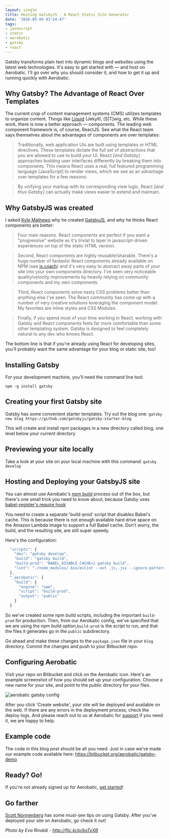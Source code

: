 ```yaml
---
layout: single
title: Hosting GatsbyJS - A React Static Site Generator
date: '2016-05-04 03:54:47'
tags:
- javascript
- static
- aerobatic
- gatsby
- react
---
```


Gatsby transforms plain text into dynamic blogs and websites using the latest web technologies. It's easy to get started with — and host on Aerobatic. I'll go over why you should consider it, and how to get it up and running quickly with Aerobatic. 

## Why Gatsby? The Advantage of React Over Templates
The current crop of content management systems (CMS) utilizes templates to organize content.  Things like [Liquid](https://shopify.github.io/liquid/) (Jekyll), [S|T]wig, etc. While these work, there is now a better approach — components.  The leading web component framework is, of course, ReactJS. See what the React team says themselves about the advantages of components are over templates:

> Traditionally, web application UIs are built using templates or HTML directives. These templates dictate the full set of abstractions that you are allowed to use to build your UI. React *[and Gatsby]* approaches building user interfaces differently by breaking them into components. This means React uses a real, full featured programming language [JavaScript] to render views, which we see as an advantage over templates for a few reasons:

> By unifying your markup with its corresponding view logic, React *[and thus Gatsby]* can actually make views easier to extend and maintain.

## Why GatsbyJS was created
I asked [Kyle Mathews](https://twitter.com/kylemathews) why he created [GatsbyJS](https://github.com/gatsbyjs/gatsby), and why he thinks React components are better: 

> Four main reasons.  React components are perfect if you want a "progressive" website as it's trivial to layer in javascript-driven experiences on top of the static HTML version.
 
> Second, React components are highly reusable/sharable. There's a huge number of fantastic React components already available on NPM (see [js.coach](https://js.coach)) and it's very easy to abstract away parts of your site into your own components directory. I've seen very noticeable quality/velocity improvements by heavily relying on community components and my own components. 

> Third, React components solve nasty CSS problems better than anything else I've seen. The React community has come up with a number of very creative solutions leveraging the component model. My favorites are inline styles and CSS Modules.

> Finally, if you spend most of your time working in React, working with Gatsby and React components feels far more comfortable than some other templating system. Gatsby is designed to feel completely natural to any dev who knows React.

The bottom line is that if you're already using React for developing sites, you'll probably want the same advantage for your blog or static site, too!

## Installing Gatsby
For your development machine, you'll need the command line tool:

`npm -g install gatsby`

## Creating your first Gatsby site
Gatsby has some convenient starter templates. Try out the blog one:
`gatsby new blog https://github.com/gatsbyjs/gatsby-starter-blog`

This will create and install npm packages in a new directory called blog, one level below your current directory

## Previewing your site locally

Take a look at your site on your local machine with this command:
`gatsby develop`

## Hosting and Deploying your GatsbyJS site

You can almost use Aerobatic's [npm build](https://www.aerobatic.com/docs/automated-builds#npm) process out of the box, but there's one small trick you need to know about, because Gatsby uses [babel-register's require hook](https://babeljs.io/docs/usage/require/)

You need to create a separate 'build-prod' script that disables Babel's cache. This is because there is not enough available hard drive space on the Amazon Lambda image to support a full Babel cache. Don't worry, the build, and the resulting site, are still super speedy. 

Here's the configuration: 

```javascript
  "scripts": {
    "dev": "gatsby develop",
    "build": "gatsby build",
    "build-prod": "BABEL_DISABLE_CACHE=1 gatsby build",
    "lint": "./node_modules/.bin/eslint --ext .js,.jsx --ignore-pattern public .",
  },
  "_aerobatic": {
    "build": {
      "engine": "npm",
      "script": "build-prod",
      "output": "public"
    }
  }
```
  
  So we've created some npm build scripts, including the important `build-prod` for production. Then, from our Aerobatic config, we've specified that we are using the npm build option,`build-prod` is the script to run, and that the files it generates go in the `public` subdirectory.
  
Go ahead and make these changes to the `package.json` file in your `blog` directory. Commit the changes and push to your Bitbucket repo. 
  
## Configuring Aerobatic
  
  Visit your repo on Bitbucket and click on the Aerobatic icon.  Here's an example screenshot of how you should set up your configuration. Choose a new name for your site, and point to the public directory for your files.

![aerobatic gatsby config](/content/images/2016/04/create-gatsby-site.png)
  
After you click 'Create website', your site will be deployed and available on the web. If there are any errors in the deployment process, check the deploy logs. And please reach out to us at Aerobatic for [support](https://www.aerobatic.com/contact/) if you need it, we are happy to help.

## Example code 
  
The code in this blog post should be all you need. Just in case we've made our example code available here: https://bitbucket.org/aerobatic/gatsby-demo
  
## Ready? Go!
  
If you're not already  signed up for Aerobatic, [get started](https://www.aerobatic.com/docs/getting-started)!

## Go farther

[Scott Nonnenberg](https://blog.scottnonnenberg.com/practical-gatsby-js/) has some must-see tips on using Gatsby. After you've deployed your site on Aerobatic, go check it out!

*Photo by Eva Rinaldi - http://flic.kr/p/bsTxXB*
  